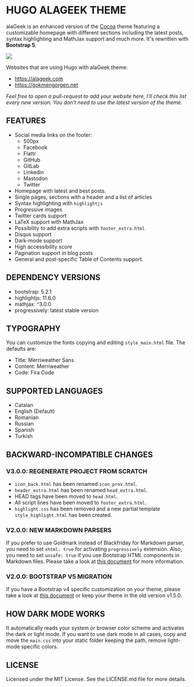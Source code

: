 # HUGO ALAGEEK THEME

alaGeek is an enhanced version of the
[Cocoa](https://github.com/mtn/cocoa-eh-hugo-theme) theme featuring a customizable
homepage with different sections including the latest posts, syntax highlighting and
MathJax support and much more. It's rewritten with **Bootstrap 5**.

![](/images/screenshot.png)

Websites that are using Hugo with alaGeek theme:

- https://alageek.com
- https://gokmengorgen.net

_Feel free to open a pull-request to add your website here, I'll check this list every
new version. You don't need to use the latest version of the theme._

## FEATURES

- Social media links on the footer:
  - 500px
  - Facebook
  - Flattr
  - GitHub
  - GitLab
  - Linkedin
  - Mastodon
  - Twitter
- Homepage with latest and best posts.
- Single pages, sections with a header and a list of articles
- Syntax highlighting with `highlightjs`
- Progressive images
- Twitter cards support
- LaTeX support with MathJax
- Possibility to add extra scripts with `footer_extra.html`
- Disqus support
- Dark-mode support
- High accessibility score
- Pagination support in blog posts
- General and post-specific Table of Contents support.

## DEPENDENCY VERSIONS

- bootstrap: 5.2.1
- highlightjs: 11.6.0
- mathjax: ^3.0.0
- progressively: latest stable version

## TYPOGRAPHY

You can customize the fonts copying and editing `style_main.html` file. The defaults
are:

- Title: Merriweather Sans
- Content: Merriweather
- Code: Fira Code

## SUPPORTED LANGUAGES

- Catalan
- English (Default)
- Romanian
- Russian
- Spanish
- Turkish

## BACKWARD-INCOMPATIBLE CHANGES

### V3.0.0: REGENERATE PROJECT FROM SCRATCH

- `icon_back.html` has been renamed `icon_prev.html`.
- `header_extra.html` has been renamed `head_extra.html`.
- HEAD tags have been moved to `head.html`.
- All script lines have been moved to `footer_extra.html`.
- `highlight.css` has been removed and a new partial template `style_highlight.html` has
  been created.

### V2.0.0: NEW MARKDOWN PARSERS

If you prefer to use Goldmark instead of Blackfriday for Markdown parser, you need to
set `xhtml: true` for activating `progressively` extension. Also, you need to set
`unsafe: true` if you use Bootstrap HTML components in Markdown files. Please take a
look at [this document](https://gohugo.io/getting-started/configuration-markup/) for
more information.

### V2.0.0: BOOTSTRAP V5 MIGRATION

If you have a Bootstrap v4 specific customization on your theme, please take a look at
[this document](https://getbootstrap.com/docs/5.0/migration/) or keep your theme in the
old version v1.5.0.

## HOW DARK MODE WORKS

It automatically reads your system or browser color scheme and activates the dark or
light mode. If you want to use dark mode in all cases, copy and move the `main.css` into
your static folder keeping the path, remove light-mode specific colors.

## LICENSE

Licensed under the MIT License. See the LICENSE.md file for more details.
